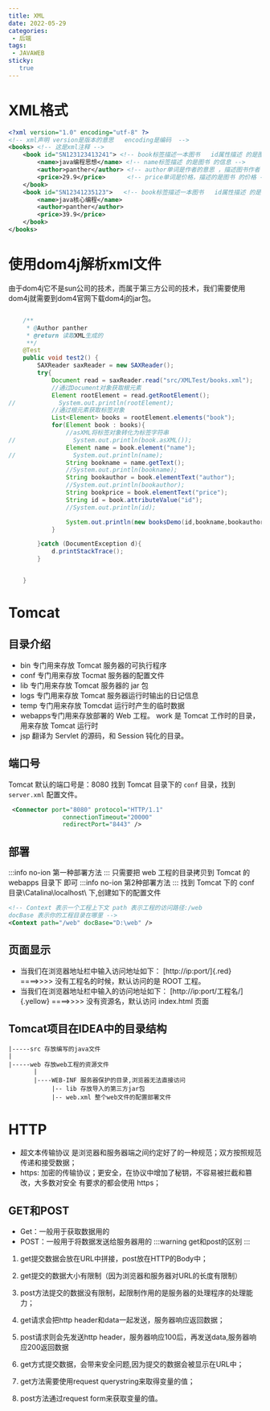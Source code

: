 ```yaml
---
title: XML
date: 2022-05-29
categories:
 - 后端
tags:
 - JAVAWEB
sticky: 
   true
---
```

# XML格式
```xml
<?xml version="1.0" encoding="utf-8" ?>
<!-- xml声明 version是版本的意思   encoding是编码  -->
<books> <!-- 这是xml注释 -->
    <book id="SN123123413241"> <!-- book标签描述一本图书   id属性描述 的是图书 的编号  -->
        <name>java编程思想</name> <!-- name标签描述 的是图书 的信息 -->
        <author>panther</author> <!-- author单词是作者的意思 ，描述图书作者 -->
        <price>29.9</price>		 <!-- price单词是价格，描述的是图书 的价格 -->
    </book>
    <book id="SN12341235123">	<!-- book标签描述一本图书   id属性描述 的是图书 的编号  -->
        <name>java核心编程</name>
        <author>panther</author>	
        <price>39.9</price>	
    </book>
</books>
```
# 使用dom4j解析xml文件
由于dom4j它不是sun公司的技术，而属于第三方公司的技术，我们需要使用dom4j就需要到dom4官网下载dom4j的jar包。
```java

    /**
     * @Author panther
     * @return 读取XML生成的
     **/
    @Test
    public void test2() {
        SAXReader saxReader = new SAXReader();
        try{
            Document read = saxReader.read("src/XMLTest/books.xml");
            //通过Document对象获取根元素
            Element rootElement = read.getRootElement();
//            System.out.println(rootElement);
            //通过根元素获取标签对象
            List<Element> books = rootElement.elements("book");
            for(Element book : books){
                //asXML将标签对象转化为标签字符串
//                System.out.println(book.asXML());
                Element name = book.element("name");
//                System.out.println(name);
                String bookname = name.getText();
                //System.out.println(bookname);
                String bookauthor = book.elementText("author");
                //System.out.println(bookauthor);
                String bookprice = book.elementText("price");
                String id = book.attributeValue("id");
                //System.out.println(id);

                System.out.println(new booksDemo(id,bookname,bookauthor,Double.parseDouble(bookprice)));
            }

        }catch (DocumentException d){
            d.printStackTrace();
        }


    }
```
# Tomcat
## 目录介绍
* bin 专门用来存放 Tomcat 服务器的可执行程序 
* conf 专门用来存放 Tocmat 服务器的配置文件
* lib 专门用来存放 Tomcat 服务器的 jar 包 
* logs 专门用来存放 Tomcat 服务器运行时输出的日记信息 
* temp 专门用来存放 Tomcdat 运行时产生的临时数据 
* webapps专门用来存放部署的 Web 工程。 work 是 Tomcat 工作时的目录，用来存放 Tomcat 运行时
* jsp 翻译为 Servlet 的源码，和 Session 钝化的目录。
## 端口号
Tomcat 默认的端口号是：8080 
找到 Tomcat 目录下的 `conf` 目录，找到 `server.xml` 配置文件。
```xml
 <Connector port="8080" protocol="HTTP/1.1"
               connectionTimeout="20000"
               redirectPort="8443" />
```
## 部署
:::info no-ion
第一种部署方法
:::
只需要把 web 工程的目录拷贝到 Tomcat 的 webapps 目录下 即可
:::info no-ion
第2种部署方法
:::
找到 Tomcat 下的 conf 目录\Catalina\localhost\ 下,创建如下的配置文件
```xml
<!-- Context 表示一个工程上下文 path 表示工程的访问路径:/web 
docBase 表示你的工程目录在哪里 --> 
<Context path="/web" docBase="D:\web" />
```
## 页面显示
* 当我们在浏览器地址栏中输入访问地址如下： 
[http://ip:port/]{.red} ====>>>> 没有工程名的时候，默认访问的是 ROOT 工程。 
* 当我们在浏览器地址栏中输入的访问地址如下： 
[http://ip:port/工程名/]{.yellow} ====>>>> 没有资源名，默认访问 index.html 页面
## Tomcat项目在IDEA中的目录结构

	|-----src 存放编写的java文件
	|
	|-----web 存放web工程的资源文件
		   |
		   |----WEB-INF 服务器保护的目录,浏览器无法直接访问
		   		|-- lib 存放导入的第三方jar包
		   		|-- web.xml 整个web文件的配置部署文件
# HTTP
* 超文本传输协议 是浏览器和服务器端之间约定好了的一种规范；双方按照规范传递和接受数据；
* https: 加密的传输协议；更安全，在协议中增加了秘钥，不容易被拦截和篡改，大多数对安全
有要求的都会使用 https；

## GET和POST
* Get：一般用于获取数据用的
* POST：一般用于将数据发送给服务器用的
:::warning
get和post的区别
:::
1. get提交数据会放在URL中拼接，post放在HTTP的Body中；
2. get提交的数据大小有限制（因为浏览器和服务器对URL的长度有限制）
3. post方法提交的数据没有限制，起限制作用的是服务器的处理程序的处理能力；
4. get请求会把http header和data一起发送，服务器响应返回数据；

5. post请求则会先发送http header，服务器响应100后，再发送data,服务器响应200返回数据
6. get方式提交数据，会带来安全问题,因为提交的数据会被显示在URL中；
7. get方法需要使用request querystring来取得变量的值；
8. post方法通过request form来获取变量的值。
